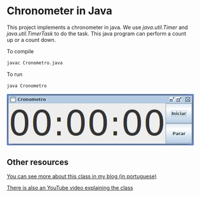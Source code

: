 # Chronometer in Java


This project implements a chronometer in java.
We use *java.util.Timer* and *java.util.TimerTask* to do the task.
This java program can perform a count up or a count down.

To compile

```bash
javac Cronometro.java
```

To run

```bash
java Cronometro
```

![](cronometro.png)


## Other resources

[You can see more about this class in my blog (in portuguese)](http://h3dema.blogspot.com.br/2013/04/cronometro-em-java.html)

[There is also an YouTube video explaining the class](https://youtu.be/Vb-Qbz8dT0E)